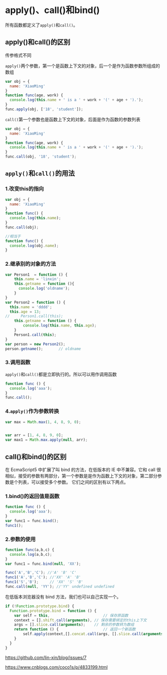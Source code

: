 # apply()、call()和bind()

所有函数都定义了`apply()`和`call()`。

## apply()和call()的区别

传参格式不同

`apply()`两个参数，第一个是函数上下文的对象，后一个是作为函数参数所组成的数组

```javascript
var obj = {
  name: 'XiaoMing'
}
function func(age, work) {
  console.log(this.name + ' is a ' + work + '(' + age + ').');
}
func.apply(obj, ['18', 'student']);
```

`call()`第一个参数也是函数上下文的对象，后面是作为函数的参数列表

```javascript
var obj = {
  name: 'XiaoMing'
}
function func(age, work) {
  console.log(this.name + ' is a ' + work + '(' + age + ').');
}
func.call(obj, '18', 'student');
```



## `apply()`和`call()`的用法

### 1.改变this的指向

```javascript
var obj = {
  name: 'XiaoMing'
}
function func() {
  console.log(this.name);
}
func.call(obj);

//相当于
function func() {
  console.log(obj.name);
}
```

### 2.继承别的对象的方法

```javascript
var Person1  = function () {
    this.name = 'linxin';
    this.getname = function (){
      console.log('oldname');
    }
}
var Person2 = function () {
  this.name = 'dddd';
  this.age = 13;
//     Person1.call(this);
    this.getname = function () {
        console.log(this.name, this.age);
    }
    Person1.call(this);
}
var person = new Person2();
person.getname();       // oldname
```

### 3.调用函数

`apply()`和`call()`都是立即执行的。所以可以用作调用函数

```javascript
function func () {
  console.log('aaa');
}
func.call();
```

### 4.`apply()`作为参数转换

```javascript
var max = Math.max(1, 4, 8, 9, 0);


var arr = [1, 4, 8, 9, 0];
var max1 = Math.max.apply(null, arr);
```



## call()和bind()的区别

在 EcmaScript5 中扩展了叫 bind 的方法，在低版本的 IE 中不兼容。它和 call 很相似，接受的参数有两部分，第一个参数是是作为函数上下文的对象，第二部分参数是个列表，可以接受多个参数。
它们之间的区别有以下两点。

### 1.bind()的返回值是函数

```javascript
function func () {
  console.log('aaa');
}
var func1 = func.bind();
func1();
```

### 2.参数的使用

```javascript
function func(a,b,c) {
  console.log(a,b,c);
}
var func1 = func.bind(null, 'XX');

func('A','B','C'); //'A' 'B' 'C'
func1('A','B','C'); //'XX' 'A' 'B'
func1('S','B');     // 'XX' 'S' 'B'
func.call(null, 'YY'); //'YY' undefined undefined

```



在低版本浏览器没有 bind 方法，我们也可以自己实现一个。

```javascript
if (!Function.prototype.bind) {
  Function.prototype.bind = function () {
    var self = this,                        // 保存原函数
    context = [].shift.call(arguments), // 保存需要绑定的this上下文
    args = [].slice.call(arguments);    // 剩余的参数转为数组
    return function () {                    // 返回一个新函数
    	self.apply(context,[].concat.call(args, [].slice.call(arguments)));
    }
  }
}
```

https://github.com/lin-xin/blog/issues/7

https://www.cnblogs.com/coco1s/p/4833199.html